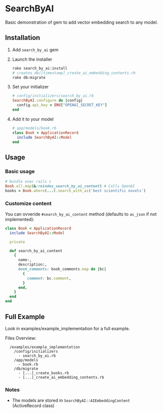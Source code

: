 # SearchByAI

Basic demonstration of gem to add vector embedding search to any model.

## Installation

1. Add `search_by_ai` gem

2. Launch the installer

    ```bash
    rake search_by_ai:install
    # creates db/[timestamp]_create_ai_embedding_contents.rb
    rake db:migrate
    ```

2. Set your initializer

    ```ruby
    # config/initializers/search_by_ai.rb
    SearchByAI.configure do |config|
      config.api_key = ENV["OPENAI_SECRET_KEY"]
    end
    ```

2. Add it to your model

    ```ruby
    # app/models/book.rb
    class Book < ApplicationRecord
      include SearchByAI::Model
    end
    ```


## Usage

### Basic usage

```ruby
# bundle exec rails c
Book.all.map(&:reindex_search_by_ai_content) # Calls OpenAI
books = Book.where(...).search_with_ai('best scientific novels')
```

### Customize content

You can ovveride `#search_by_ai_content` method (defaults to `as_json` if not implemented):

```ruby
class Book < ApplicationRecord
  include SearchByAI::Model

  private

  def search_by_ai_content
    {
      name:,
      description:,
      book_comments: book_comments.map do |bc|
        {
          comment: bc.comment,
        }
      end,
    }
  end
end
```

## Full Example

Look in examples/example_implementation for a full example.

Files Overview:

```
  /examples/example_implementation
    /config/initializers
      - search_by_ai.rb
    /app/models
      - book.rb
    /db/migrate
      - [...]_create_books.rb
      - [...]_create_ai_embedding_contents.rb
```

### Notes

- The models are stored in `SearchByAI::AIEmbeddingContent` (ActiveRecord class)
